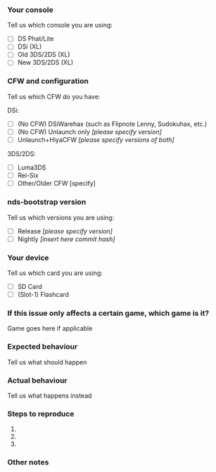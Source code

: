 <!---
##### THIS IS THE ISSUE TRACKER FOR nds-bootstrap.
###### Keep in mind that nds-bootstrap is what loads the games from SD. If the issue is related to the frontend, open the issue here instead: (https://github.com/RocketRobz/TWiLightMenu/issues)
###### Issues that don't attach any log file or any reproducible method will be closed.
###### If you want to create a request, please delete all text after this message.
###### Issues about asking for support for piracy will be closed.
-->
### Your console

Tell us which console you are using:

- [ ]  DS Phat/Lite
- [ ]  DSi (XL)
- [ ]  Old 3DS/2DS (XL)
- [ ]  New 3DS/2DS (XL)

### CFW and configuration

Tell us which CFW do you have:

DSi:

- [ ]  (No CFW) DSiWarehax (such as Flipnote Lenny, Sudokuhax, etc.)
- [ ]  (No CFW) Unlaunch only _[please specify version]_
- [ ]  Unlaunch+HiyaCFW _[please specify versions of both]_

3DS/2DS:

- [ ]  Luma3DS
- [ ]  Rei-Six
- [ ]  Other/Older CFW [specify]

### nds-bootstrap version

Tell us which versions you are using:

- [ ]  Release _[please specify version]_
- [ ]  Nightly _[insert here commit hash]_

### Your device

Tell us which card you are using:

- [ ]  SD Card
- [ ]  (Slot-1) Flashcard

### If this issue only affects a certain game, which game is it?

Game goes here if applicable

### Expected behaviour

Tell us what should happen

### Actual behaviour

Tell us what happens instead

### Steps to reproduce

1.
2.
3.

### Other notes

